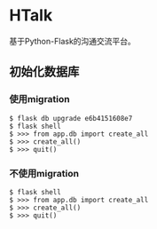 # HTalk
基于Python-Flask的沟通交流平台。

## 初始化数据库
### 使用migration
```shell
$ flask db upgrade e6b4151608e7
$ flask shell
$ >>> from app.db import create_all  
$ >>> create_all()
$ >>> quit()
```

### 不使用migration
```shell
$ flask shell
$ >>> from app.db import create_all  
$ >>> create_all()
$ >>> quit()
```
